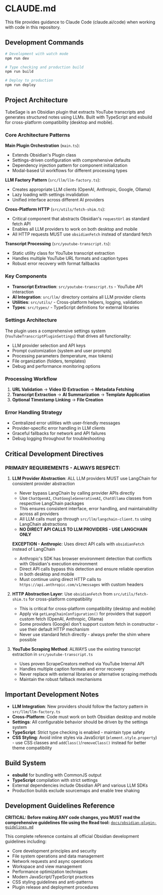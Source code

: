 # CLAUDE.md

This file provides guidance to Claude Code (claude.ai/code) when working with code in this repository.

## Development Commands

```bash
# Development with watch mode
npm run dev

# Type checking and production build
npm run build

# Deploy to production
npm run deploy
```

## Project Architecture

TubeSage is an Obsidian plugin that extracts YouTube transcripts and generates structured notes using LLMs. Built with TypeScript and esbuild for cross-platform compatibility (desktop and mobile).

### Core Architecture Patterns

**Main Plugin Orchestration** (`main.ts`):
- Extends Obsidian's Plugin class
- Settings-driven configuration with comprehensive defaults
- Dependency injection pattern for component initialization
- Modal-based UI workflows for different processing types

**LLM Factory Pattern** (`src/llm/llm-factory.ts`):
- Creates appropriate LLM clients (OpenAI, Anthropic, Google, Ollama)
- Lazy loading with settings invalidation
- Unified interface across different AI providers

**Cross-Platform HTTP** (`src/utils/fetch-shim.ts`):
- Critical component that abstracts Obsidian's `requestUrl` as standard fetch API
- Enables all LLM providers to work on both desktop and mobile
- All HTTP requests MUST use `obsidianFetch` instead of standard fetch

**Transcript Processing** (`src/youtube-transcript.ts`):
- Static utility class for YouTube transcript extraction
- Handles multiple YouTube URL formats and caption types
- Robust error recovery with format fallbacks

### Key Components

- **Transcript Extraction**: `src/youtube-transcript.ts` - YouTube API interaction
- **AI Integration**: `src/llm/` directory contains all LLM provider clients
- **Utilities**: `src/utils/` - Cross-platform helpers, logging, validation
- **Types**: `src/types/` - TypeScript definitions for external libraries

### Settings Architecture

The plugin uses a comprehensive settings system (`YouTubeTranscriptPluginSettings`) that drives all functionality:
- LLM provider selection and API keys
- Prompt customization (system and user prompts)
- Processing parameters (temperature, max tokens)
- File organization (folders, templates)
- Debug and performance monitoring options

### Processing Workflow

1. **URL Validation** → **Video ID Extraction** → **Metadata Fetching**
2. **Transcript Extraction** → **AI Summarization** → **Template Application**
3. **Optional Timestamp Linking** → **File Creation**

### Error Handling Strategy

- Centralized error utilities with user-friendly messages
- Provider-specific error handling in LLM clients
- Graceful fallbacks for network and API failures
- Debug logging throughout for troubleshooting

## Critical Development Directives

### **PRIMARY REQUIREMENTS - ALWAYS RESPECT:**

1. **LLM Provider Abstraction**: ALL LLM providers MUST use LangChain for consistent provider abstraction
   - Never bypass LangChain by calling provider APIs directly  
   - Use `ChatOpenAI`, `ChatGoogleGenerativeAI`, `ChatOllama` classes from respective LangChain packages
   - This ensures consistent interface, error handling, and maintainability across all providers
   - All LLM calls must go through `src/llm/langchain-client.ts` using LangChain abstractions
   - **NO DIRECT API CALLS TO LLM PROVIDERS - USE LANGCHAIN ONLY**
   
   **EXCEPTION - Anthropic**: Uses direct API calls with `obsidianFetch` instead of LangChain
   - Anthropic's SDK has browser environment detection that conflicts with Obsidian's execution environment
   - Direct API calls bypass this detection and ensure reliable operation in both desktop and mobile
   - Must continue using direct HTTP calls to `https://api.anthropic.com/v1/messages` with custom headers

2. **HTTP Abstraction Layer**: Use `obsidianFetch` from `src/utils/fetch-shim.ts` for cross-platform compatibility
   - This is critical for cross-platform compatibility (desktop and mobile)
   - Apply via `getLangChainConfiguration()` for providers that support custom fetch (OpenAI, Anthropic, Ollama)
   - Some providers (Google) don't support custom fetch in constructor - use their default HTTP mechanism
   - Never use standard fetch directly - always prefer the shim where possible

3. **YouTube Scraping Method**: ALWAYS use the existing transcript extraction in `src/youtube-transcript.ts`
   - Uses proven ScrapeCreators method via YouTube Internal API
   - Handles multiple caption formats and error recovery
   - Never replace with external libraries or alternative scraping methods
   - Maintain the robust fallback mechanisms

## Important Development Notes

- **LLM Integration**: New providers should follow the factory pattern in `src/llm/llm-factory.ts`
- **Cross-Platform**: Code must work on both Obsidian desktop and mobile
- **Settings**: All configurable behavior should be driven by the settings system
- **TypeScript**: Strict type checking is enabled - maintain type safety
- **CSS Styling**: Avoid inline styles via JavaScript (`element.style.property`) - use CSS classes and `addClass()`/`removeClass()` instead for better theme compatibility

## Build System

- **esbuild** for bundling with CommonJS output
- **TypeScript** compilation with strict settings
- External dependencies include Obsidian API and various LLM SDKs
- Production builds exclude sourcemaps and enable tree shaking

## Development Guidelines Reference

**CRITICAL: Before making ANY code changes, you MUST read the comprehensive guidelines file using the Read tool:**
[`docs/obsidian-plugin-guidelines.md`](docs/obsidian-plugin-guidelines.md)

This complete reference contains all official Obsidian development guidelines including:
- Core development principles and security
- File system operations and data management  
- Network requests and async operations
- Workspace and view management
- Performance optimization techniques
- Modern JavaScript/TypeScript practices
- CSS styling guidelines and anti-patterns
- Plugin release and deployment procedures